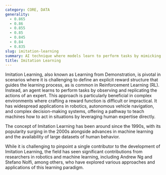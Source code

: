 ```yaml
---
category: CORE, DATA
generality:
  - 0.865
  - 0.86
  - 0.855
  - 0.85
  - 0.845
  - 0.84
  - 0.835
slug: imitation-learning
summary: AI technique where models learn to perform tasks by mimicking human behavior or strategies demonstrated in training data.
title: Imitation Learning
---
```


Imitation Learning, also known as Learning from Demonstration, is pivotal in scenarios where it is challenging to define an explicit reward structure that guides the learning process, as is common in Reinforcement Learning (RL). Instead, an agent learns to perform tasks by observing and replicating the actions of an expert. This approach is particularly beneficial in complex environments where crafting a reward function is difficult or impractical. It has widespread applications in robotics, autonomous vehicle navigation, and complex decision-making systems, offering a pathway to teach machines how to act in situations by leveraging human expertise directly.

The concept of Imitation Learning has been around since the 1990s, with its popularity surging in the 2000s alongside advances in machine learning and the availability of large datasets of human behavior.

While it is challenging to pinpoint a single contributor to the development of Imitation Learning, the field has seen significant contributions from researchers in robotics and machine learning, including Andrew Ng and Stefano Nolfi, among others, who have explored various approaches and applications of this learning paradigm.
